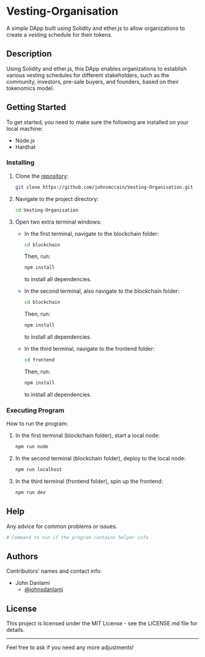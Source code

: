 
# Vesting-Organisation

A simple DApp built using Solidity and ether.js to allow organizations to create a vesting schedule for their tokens.

## Description

Using Solidity and ether.js, this DApp enables organizations to establish various vesting schedules for different stakeholders, such as the community, investors, pre-sale buyers, and founders, based on their tokenomics model.


## Getting Started

To get started, you need to make sure the following are installed on your local machine:
- Node.js
- Hardhat

### Installing

1. Clone the [repository](https://github.com/johnsmccain/Vesting-Organisation.git):
   ```bash
   git clone https://github.com/johnsmccain/Vesting-Organisation.git
   ```

2. Navigate to the project directory:
   ```bash
   cd Vesting-Organisation
   ```

3. Open two extra terminal windows:
   - In the first terminal, navigate to the blockchain folder:
     ```bash
     cd blockchain
     ```
     Then, run:
     ```bash
     npm install
     ```
     to install all dependencies.

   - In the second terminal, also navigate to the blockchain folder:
     ```bash
     cd blockchain
     ```
     Then, run:
     ```bash
     npm install
     ```
     to install all dependencies.

   - In the third terminal, navigate to the frontend folder:
     ```bash
     cd frontend
     ```
     Then, run:
     ```bash
     npm install
     ```
     to install all dependencies.

### Executing Program

How to run the program:

1. In the first terminal (blockchain folder), start a local node:
   ```bash
   npm run node
   ```

2. In the second terminal (blockchain folder), deploy to the local node:
   ```bash
   npm run localhost
   ```

3. In the third terminal (frontend folder), spin up the frontend:
   ```bash
   npm run dev
   ```

## Help

Any advice for common problems or issues.

```bash
# Command to run if the program contains helper info
```

## Authors

Contributors' names and contact info:
- John Danlami
  - [@johnsdanlami](https://twitter.com/johnsdanlami)

## License

This project is licensed under the MIT License - see the LICENSE.md file for details.

---

Feel free to ask if you need any more adjustments!
